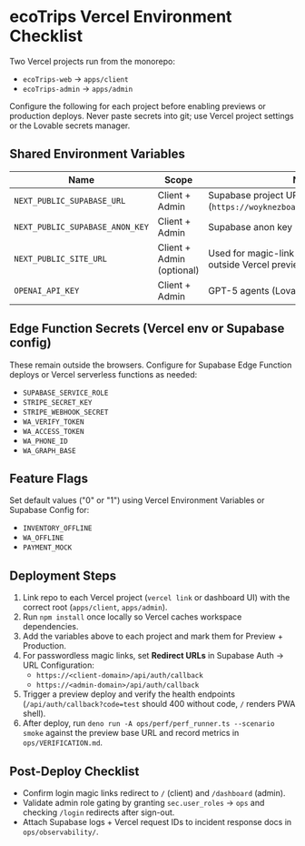 # ecoTrips Vercel Environment Checklist

Two Vercel projects run from the monorepo:

- `ecoTrips-web` → `apps/client`
- `ecoTrips-admin` → `apps/admin`

Configure the following for each project before enabling previews or production deploys. Never paste secrets into git; use Vercel project settings or the Lovable secrets manager.

## Shared Environment Variables

| Name | Scope | Notes |
| ---- | ----- | ----- |
| `NEXT_PUBLIC_SUPABASE_URL` | Client + Admin | Supabase project URL (`https://woyknezboamabahknmjr.supabase.co`). |
| `NEXT_PUBLIC_SUPABASE_ANON_KEY` | Client + Admin | Supabase anon key (store in Vercel, not git). |
| `NEXT_PUBLIC_SITE_URL` | Client + Admin (optional) | Used for magic-link redirects when sending outside Vercel preview domains. |
| `OPENAI_API_KEY` | Client + Admin | GPT-5 agents (Lovable/Vercel secret). |

## Edge Function Secrets (Vercel env or Supabase config)

These remain outside the browsers. Configure for Supabase Edge Function deploys or Vercel serverless functions as needed:

- `SUPABASE_SERVICE_ROLE`
- `STRIPE_SECRET_KEY`
- `STRIPE_WEBHOOK_SECRET`
- `WA_VERIFY_TOKEN`
- `WA_ACCESS_TOKEN`
- `WA_PHONE_ID`
- `WA_GRAPH_BASE`

## Feature Flags

Set default values ("0" or "1") using Vercel Environment Variables or Supabase Config for:

- `INVENTORY_OFFLINE`
- `WA_OFFLINE`
- `PAYMENT_MOCK`

## Deployment Steps

1. Link repo to each Vercel project (`vercel link` or dashboard UI) with the correct root (`apps/client`, `apps/admin`).
2. Run `npm install` once locally so Vercel caches workspace dependencies.
3. Add the variables above to each project and mark them for Preview + Production.
4. For passwordless magic links, set **Redirect URLs** in Supabase Auth → URL Configuration:
   - `https://<client-domain>/api/auth/callback`
   - `https://<admin-domain>/api/auth/callback`
5. Trigger a preview deploy and verify the health endpoints (`/api/auth/callback?code=test` should 400 without code, `/` renders PWA shell).
6. After deploy, run `deno run -A ops/perf/perf_runner.ts --scenario smoke` against the preview base URL and record metrics in `ops/VERIFICATION.md`.

## Post-Deploy Checklist

- Confirm login magic links redirect to `/` (client) and `/dashboard` (admin).
- Validate admin role gating by granting `sec.user_roles` → `ops` and checking `/login` redirects after sign-out.
- Attach Supabase logs + Vercel request IDs to incident response docs in `ops/observability/`.
